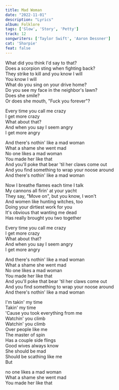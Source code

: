 ```yaml
---
title: Mad Woman
date: "2022-11-01"
description: "Lyrics"
album: Folklore
tags: ['Slow', 'Story', 'Petty']
track: 12
songwriters: ['Taylor Swift', 'Aaron Dessner']
cat: 'Sharpie'
feat: false
---
```

<p className="verse-one">
What did you think I'd say to that? <br />
Does a scorpion sting when fighting back? <br />
They strike to kill and you know I will <br />
You know I will <br />
What do you sing on your drive home? <br />
Do you see my face in the neighbor's lawn? <br />
Does she smile? <br />
Or does she mouth, "Fuck you forever"? <br />
</p>
<p className="pre-chorus">
Every time you call me crazy <br />
I get more crazy <br />
What about that? <br />
And when you say I seem angry <br />
I get more angry <br />
</p>
<p className="chorus">
And there's nothin' like a mad woman <br />
What a shame she went mad <br />
No one likes a mad woman <br />
You made her like that <br />
And you'll poke that bear 'til her claws come out <br />
And you find something to wrap your noose around <br />
And there's nothin' like a mad woman <br />
</p>
<p className="verse-two">
Now I breathe flames each time I talk <br />
My cannons all firin' at your yacht <br />
They say, "Move on", but you know, I won't <br />
And women like hunting witches, too <br />
Doing your dirtiest work for you <br />
It's obvious that wanting me dead <br />
Has really brought you two together <br />
</p>
<p className="pre-chorus">
Every time you call me crazy <br />
I get more crazy <br />
What about that? <br />
And when you say I seem angry <br />
I get more angry <br />
</p>
<p className="chorus">
And there's nothin' like a mad woman <br />
What a shame she went mad <br />
No one likes a mad woman <br />
You made her like that <br />
And you'll poke that bear 'til her claws come out <br />
And you find something to wrap your noose around <br />
And there's nothin' like a mad woman <br />
</p>
<p className="bridge">
I'm takin' my time <br />
Takin' my time <br />
'Cause you took everything from me <br />
Watchin' you climb <br />
Watchin' you climb <br />
Over people like me <br />
The master of spin <br />
Has a couple side flings <br />
Good wives always know <br />
She should be mad <br />
Should be scathing like me <br />
But
</p> 
<p className="outro">
no one likes a mad woman <br />
What a shame she went mad <br />
You made her like that <br />
</p>
